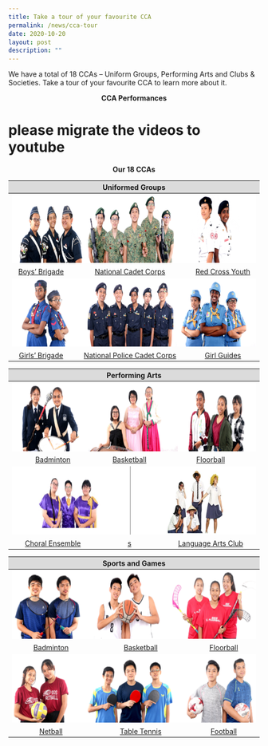 ```yaml
---
title: Take a tour of your favourite CCA
permalink: /news/cca-tour
date: 2020-10-20
layout: post
description: ""
---
```

We have a total of 18 CCAs – Uniform Groups, Performing Arts and Clubs & Societies. Take a tour of your favourite CCA to learn more about it. 

<p style="text-align: center;"> <strong>CCA Performances </strong></p>

# please migrate the videos to youtube
<p style="text-align: center;"> <strong>Our 18 CCAs </strong></p>

<table>
<thead>
  <tr>
    <th style="text-align: center; background-color: #dbdbdb" colspan="3">Uniformed Groups</th>
  </tr>
</thead>
<tbody>
  <tr>
    <td colspan="3"><img src="/images/CCA%20Tour/UniformGroup1.png" alt="Uniformgroup1" width="720" height="138"></td>
  </tr>
  <tr>
    <td style="text-align: center;" ><a href="/student-development/CO-CURRICULAR-ACTIVITIES-CCA/boys-brigade/" target = "_blank" >Boys’ Brigade</a></td>
    <td style="text-align: center;" ><a href="/student-development/CO-CURRICULAR-ACTIVITIES-CCA/national-cadet-corps/" target = "_blank">National Cadet Corps</a></td>
    <td style="text-align: center;"><a href="/student-development/CO-CURRICULAR-ACTIVITIES-CCA/red-cross-youth/" target = "_blank">Red Cross Youth</a></td>
  </tr>
  <tr>
    <td colspan="3"><img src="/images/CCA%20Tour/UniformGroup2.png" alt="Uniformgroup2" width="720" height="137"></td>
  </tr>
  <tr>
    <td style="text-align: center;"><a href="/student-development/CO-CURRICULAR-ACTIVITIES-CCA/girls-brigade/" target = "_blank">Girls’ Brigade</a></td>
    <td style="text-align: center;"><a href="/student-development/CO-CURRICULAR-ACTIVITIES-CCA/national-police-cadet-corps/" target = "_blank">National Police Cadet Corps</a></td>
    <td style="text-align: center;"><a href="/student-development/CO-CURRICULAR-ACTIVITIES-CCA/girl-guides/" target = "_blank">Girl Guides</a></td>
  </tr>
</tbody>
</table>

<table>
<thead>
  <tr>
    <th style="text-align: center; background-color: #dbdbdb" colspan="3">Performing Arts</th>
  </tr>
</thead>
<tbody>
  <tr>
    <td colspan="3"><img src="/images/CCA%20Tour/PerformingArts1.png" width="720" height="138"></td>
  </tr>
  <tr>
    <td style="text-align: center;" ><a href="/student-development/CO-CURRICULAR-ACTIVITIES-CCA/badminton/" target = "_blank" >Badminton</a></td>
    <td style="text-align: center;" ><a href="/student-development/CO-CURRICULAR-ACTIVITIES-CCA/Basketball/" target = "_blank">Basketball</a></td>
    <td style="text-align: center"><a href="/student-development/CO-CURRICULAR-ACTIVITIES-CCA/floorball/" target = "_blank">Floorball</a></td>
  </tr>
  <tr>
    <td colspan="3"><img src="/images/CCA%20Tour/cca_tour.jpg" width="720" height="137"></td>
  </tr>
  <tr>
    <td style="text-align: center;"><a href="/student-development/CO-CURRICULAR-ACTIVITIES-CCA/netball/" target = "_blank">Choral Ensemble</a></td>
    <td style="text-align: center;"><a href="/student-development/CO-CURRICULAR-ACTIVITIES-CCA/table-tennis/" target = "_blank">s</a></td>
    <td style="text-align: center;"><a href="/student-development/CO-CURRICULAR-ACTIVITIES-CCA/football/" target = "_blank">Language Arts Club</a></td>
  </tr>
</tbody>
</table>


<table>
<thead>
  <tr>
    <th style="text-align: center; background-color: #dbdbdb" colspan="3">Sports and Games</th>
  </tr>
</thead>
<tbody>
  <tr>
    <td colspan="3"><img src="/images/CCA%20Tour/SportsGames1.png" alt="sportsgames1" width="720" height="138"></td>
  </tr>
  <tr>
    <td style="text-align: center;" ><a href="/student-development/CO-CURRICULAR-ACTIVITIES-CCA/badminton/" target = "_blank" >Badminton</a></td>
    <td style="text-align: center;" ><a href="/student-development/CO-CURRICULAR-ACTIVITIES-CCA/Basketball/" target = "_blank">Basketball</a></td>
    <td style="text-align: center"><a href="/student-development/CO-CURRICULAR-ACTIVITIES-CCA/floorball/" target = "_blank">Floorball</a></td>
  </tr>
  <tr>
    <td colspan="3"><img src="/images/CCA%20Tour/SportsGames2.png" alt="sportsgames2" width="720" height="137"></td>
  </tr>
  <tr>
    <td style="text-align: center;"><a href="/student-development/CO-CURRICULAR-ACTIVITIES-CCA/netball/" target = "_blank">Netball</a></td>
    <td style="text-align: center;"><a href="/student-development/CO-CURRICULAR-ACTIVITIES-CCA/table-tennis/" target = "_blank">Table Tennis</a></td>
    <td style="text-align: center;"><a href="/student-development/CO-CURRICULAR-ACTIVITIES-CCA/football/" target = "_blank">Football</a></td>
  </tr>
</tbody>
</table>